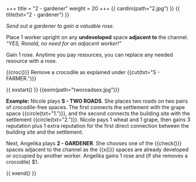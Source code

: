 +++
title = "2 - gardener"
weight = 20
+++
{{ cardim(path="2.jpg") }}
{{ title(txt="2 - gardener") }}

*Send out a gardener to gain a valuable rose.*

Place 1 worker upright on any **undeveloped** space **adjacent to** the
channel. *“YES, Ronald, no need for an adjacent worker!”*

Gain 1 rose. Anytime you pay resources, you can replace any needed
resource with a rose.

{{croc()}} Remove a crocodile as explained under {{cut(txt="S - FARMER.")}}


{{ exstart() }}
{{exim(path="tworoadsex.jpg")}}

**Example:** Nicole plays **S - TWO ROADS**. She places two roads on two pairs of
crocodile-free spaces. The first connects the settlement with the grape space {{circle(txt="1.")}},
and the second connects the building site with the settlement {{circle(txt="2.")}}. Nicole pays
1 wheat and 1 grape, then gains 3 reputation plus 1 extra reputation for the
first direct connection between the building site and the settlement.

Next, Angelika plays **2 - GARDENER**. She chooses one of the {{check()}}
spaces adjacent to the channel as the {{x()}} spaces are already developed or
occupied by another worker. Angelika gains 1 rose and (if she removes a
crocodile) $1.

{{ exend() }}

